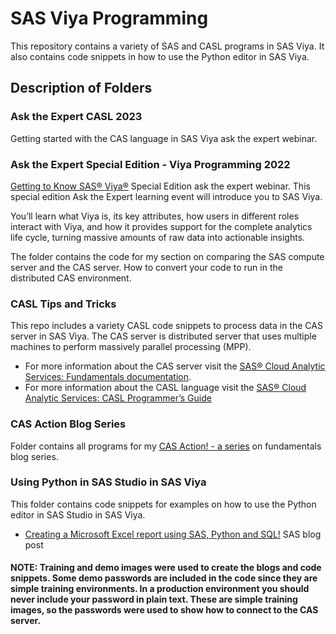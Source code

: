 # SAS Viya Programming
This repository contains a variety of SAS and CASL programs in SAS Viya. It also contains code snippets in how to use the Python editor in SAS Viya.

## Description of Folders

### Ask the Expert CASL 2023
Getting started with the CAS language in SAS Viya ask the expert webinar.

### Ask the Expert Special Edition - Viya Programming 2022
[Getting to Know SAS® Viya®](https://www.sas.com/en_us/webinars/getting-to-know-sas-viya.html) Special Edition ask the expert webinar. This special edition Ask the Expert learning event will introduce you to SAS Viya.

You’ll learn what Viya is, its key attributes, how users in different roles interact with Viya, and how it provides support for the complete analytics life cycle, turning massive amounts of raw data into actionable insights.

The folder contains the code for my section on comparing the SAS compute server and the CAS server. How to convert your code to run in the distributed CAS environment.

### CASL Tips and Tricks
This repo includes a variety CASL code snippets to process data in the CAS server in SAS Viya. The CAS server is distributed server that uses multiple machines to perform massively parallel processing (MPP). 

- For more information about the CAS server visit the [SAS® Cloud Analytic Services: Fundamentals documentation](https://go.documentation.sas.com/doc/en/pgmsascdc/v_032/casfun/titlepage.htm).
- For more information about the CASL language visit the [SAS® Cloud Analytic Services: CASL Programmer’s Guide](https://go.documentation.sas.com/doc/en/pgmsascdc/v_032/caslpg/titlepage.htm)

### CAS Action Blog Series
Folder contains all programs for my [CAS Action! - a series](https://blogs.sas.com/content/sgf/2021/08/06/cas-action-a-series-on-fundamentals/) on fundamentals blog series.

### Using Python in SAS Studio in SAS Viya
This folder contains code snippets for examples on how to use the Python editor in SAS Studio in SAS Viya.
- [Creating a Microsoft Excel report using SAS, Python and SQL!](https://blogs.sas.com/content/sgf/2022/12/22/creating-a-microsoft-excel-report-using-sas-python-and-sql/) SAS blog post


#### NOTE: Training and demo images were used to create the blogs and code snippets. Some demo passwords are included in the code since they are simple training environments. In a production environment you should never include your password in plain text. These are simple training images, so the passwords were used to show how to connect to the CAS server.



